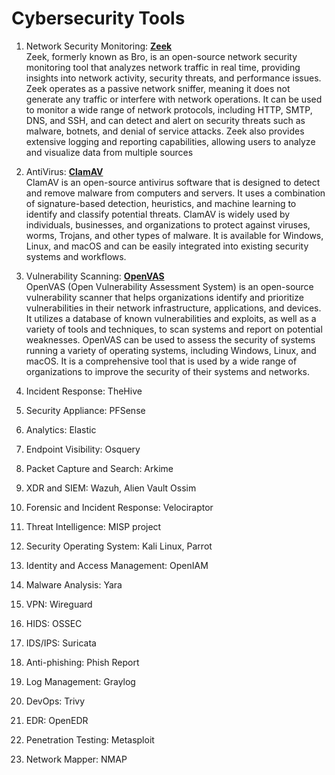 # Cybersecurity Tools

1. Network Security Monitoring: **[Zeek](https://zeek.org/)**
<br>Zeek, formerly known as Bro, is an open-source network security monitoring tool that analyzes network traffic in real time, providing insights into network activity, security threats, and performance issues. Zeek operates as a passive network sniffer, meaning it does not generate any traffic or interfere with network operations. It can be used to monitor a wide range of network protocols, including HTTP, SMTP, DNS, and SSH, and can detect and alert on security threats such as malware, botnets, and denial of service attacks. Zeek also provides extensive logging and reporting capabilities, allowing users to analyze and visualize data from multiple sources

2. AntiVirus: **[ClamAV](https://www.clamav.net/)**
<br>ClamAV is an open-source antivirus software that is designed to detect and remove malware from computers and servers. It uses a combination of signature-based detection, heuristics, and machine learning to identify and classify potential threats. ClamAV is widely used by individuals, businesses, and organizations to protect against viruses, worms, Trojans, and other types of malware. It is available for Windows, Linux, and macOS and can be easily integrated into existing security systems and workflows.

3. Vulnerability Scanning: **[OpenVAS](https://www.openvas.org/)**
<br>OpenVAS (Open Vulnerability Assessment System) is an open-source vulnerability scanner that helps organizations identify and prioritize vulnerabilities in their network infrastructure, applications, and devices. It utilizes a database of known vulnerabilities and exploits, as well as a variety of tools and techniques, to scan systems and report on potential weaknesses. OpenVAS can be used to assess the security of systems running a variety of operating systems, including Windows, Linux, and macOS. It is a comprehensive tool that is used by a wide range of organizations to improve the security of their systems and networks.
4. Incident Response: TheHive
5. Security Appliance: PFSense
6. Analytics: Elastic
7. Endpoint Visibility: Osquery
8. Packet Capture and Search: Arkime
9. XDR and SIEM: Wazuh, Alien Vault Ossim
10. Forensic and Incident Response: Velociraptor
11. Threat Intelligence: MISP project
12. Security Operating System: Kali Linux, Parrot
13. Identity and Access Management: OpenIAM
14. Malware Analysis: Yara
15. VPN: Wireguard
16. HIDS: OSSEC
17. IDS/IPS: Suricata
18. Anti-phishing: Phish Report
19. Log Management: Graylog
20. DevOps: Trivy
21. EDR: OpenEDR
22. Penetration Testing: Metasploit
23. Network Mapper: NMAP
